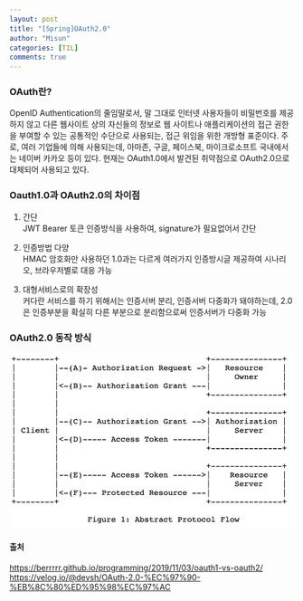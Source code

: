 ```yaml
---
layout: post
title: "[Spring]OAuth2.0"
author: "Misun"
categories: [TIL]
comments: true
---
```


### OAuth란?

OpenID Authentication의 줄임말로서, 말 그대로 인터넷 사용자들이 비밀번호를 제공하지 않고 다른 웹사이트 상의 자신들의 정보로 웹 사이트나 애플리케이션의 접근 권한을 부여할 수 있는 공통적인 수단으로 사용되는, 접근 위임을 위한 개방형 표준이다. 주로, 여러 기업들에 의해 사용되는데, 아마존, 구글, 페이스북, 마이크로소프트 국내에서는 네이버 카카오 등이 있다. 현재는 OAuth1.0에서 발견된 취약점으로 OAuth2.0으로 대체되어 사용되고 있다.

### Oauth1.0과 OAuth2.0의 차이점

1. 간단<br>
   JWT Bearer 토큰 인증방식을 사용하여, signature가 필요없어서 간단<br>

2. 인증방법 다양<br>
   HMAC 암호화만 사용하던 1.0과는 다르게 여러가지 인증방시글 제공하여 시나리오, 브라우저별로 대응 가능<br>
3. 대형서비스로의 확장성<br>
   커다란 서비스를 하기 위해서는 인증서버 분리, 인증서버 다중화가 돼야하는데, 2.0은 인증부분을 확실히 다른 부분으로 분리함으로써 인증서버가 다중화 가능<br>

### OAuth2.0 동작 방식

![Image with caption](../img/Spring/oauth.png "동작방식")

#### 출처

<https://berrrrr.github.io/programming/2019/11/03/oauth1-vs-oauth2/>
<https://velog.io/@devsh/OAuth-2.0-%EC%97%90-%EB%8C%80%ED%95%98%EC%97%AC>
